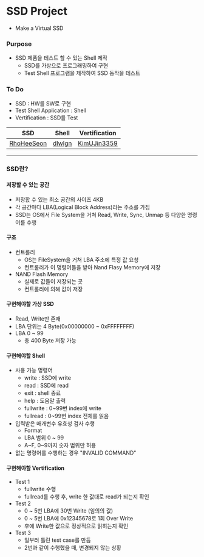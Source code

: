 # SSD Project
- Make a Virtual SSD

### Purpose
- SSD 제품을 테스트 할 수 있는 Shell 제작
  - SSD를 가상으로 프로그래밍하여 구현
  - Test Shell 프로그램을 제작하여 SSD 동작을 테스트

### To Do
- SSD : HW를 SW로 구현
- Test Shell Application : Shell
- Vertification : SSD를 Test

| SSD | Shell | Vertification |
| --- | --- | --- |
| [RhoHeeSeon](https://github.com/RhoHeeSeon) | [dlwlgn](https://github.com/dlwlgn) | [KimUJin3359](https://github.com/KimUJin3359) |

---

### SSD란?
#### 저장할 수 있는 공간
- 저장핤 수 있는 최소 공간의 사이즈 4KB
- 각 공간마다 LBA(Logical Block Address)라는 주소를 가짐
- SSD는 OS에서 File System을 거쳐 Read, Write, Sync, Unmap 등 다양한 명령어를 수행

#### 구조
- 컨트롤러
  - OS는 FileSystem을 거쳐 LBA 주소에 특정 값 요청
  - 컨트롤러가 이 명령어들을 받아 Nand Flasy Memory에 저장
- NAND Flash Memory
  - 실제로 값들이 저장되는 곳
  - 컨트롤러에 의해 값이 저장

#### 구현해야할 가상 SSD
- Read, Write만 존재
- LBA 단위는 4 Byte(0x00000000 ~ 0xFFFFFFFF)
- LBA 0 ~ 99
  - 총 400 Byte 저장 가능

#### 구현해야할 Shell
- 사용 가능 명령어
  - write : SSD에 write
  - read : SSD에 read
  - exit : shell 종료
  - help : 도움말 출력
  - fullwrite : 0~99번 index에 write
  - fullread : 0~99번 index 전체를 읽음
- 입력받은 매개변수 유효성 검사 수행
  - Format
  - LBA 범위 0 ~ 99
  - A~F, 0~9까지 숫자 범위만 허용
- 없는 명령어를 수행하는 경우 "INVALID COMMAND"

#### 구현해야할 Vertification
- Test 1
  - fullwrite 수행
  - fullread를 수행 후, write 한 값대로 read가 되는지 확인
- Test 2
  - 0 ~ 5번 LBA에 30번 Write (임의의 값)
  - 0 ~ 5번 LBA에 0x12345678로 1회 Over Write
  - 후에 Write한 값으로 정상적으로 읽히는지 확인
- Test 3
  - 일부러 틀린 test case를 만듬
  - 2번과 같이 수행했을 때, 변경되지 않는 상황
